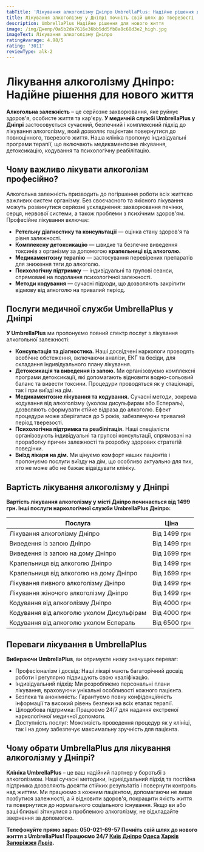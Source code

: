 ```yaml
---
tabTitle: 'Лікування алкоголізму Дніпро UmbrellaPlus: Надійне рішення для нового життя'
title: Лікування алкоголізму у Дніпрі почніть свій шлях до тверезості
description: UmbrellaPlus Надійне рішення для нового життя
image: /img/Днепр/0a5b2da7616e36bb5dd5fb8a8c68d3e2_high.jpg
imageText: Лікування алкоголізму Дніпро
ratingAvarage: 4.98/5
rating: '3011'
reviewType: alk-2
---
```


# Лікування алкоголізму Дніпро: Надійне рішення для нового життя

**Алкогольна залежність** – це серйозне захворювання, яке руйнує здоров'я, особисте життя та кар'єру. **У медичній службі UmbrellaPlus у Дніпрі** застосовується сучасний, безпечний і комплексний підхід до лікування алкоголізму, який дозволяє пацієнтам повернутися до повноцінного, тверезого життя. Наша клініка пропонує індивідуальні програми терапії, що включають медикаментозне лікування, детоксикацію, кодування та психологічну реабілітацію.

## Чому важливо лікувати алкоголізм професійно?

Алкогольна залежність призводить до погіршення роботи всіх життєво важливих систем організму. Без своєчасного та якісного лікування можуть розвинутися серйозні ускладнення: захворювання печінки, серця, нервової системи, а також проблеми з психічним здоров'ям. Професійне лікування включає:

* **Ретельну діагностику та консультації** — оцінка стану здоров'я та рівня залежності.
* **Комплексну детоксикацію** — швидке та безпечне виведення токсинів з організму за допомогою **крапельниці від алкоголю.**
* **Медикаментозну терапію** — застосування перевірених препаратів для зниження тяги до алкоголю.
* **Психологічну підтримку** — індивідуальні та групові сеанси, спрямовані на подолання психологічної залежності.
* **Методи кодування** — сучасні підходи, що дозволяють закріпити відмову від алкоголю на тривалий період.

## Послуги медичної служби UmbrellaPlus у Дніпрі

**У UmbrellaPlus** ми пропонуємо повний спектр послуг з лікування алкогольної залежності:

* **Консультація та діагностика.** Наші досвідчені наркологи проводять всебічне обстеження, включаючи аналізи, ЕКГ та бесіди, для складання індивідуального плану лікування.
* **Детоксикація та виведення із запою.** Ми організовуємо комплексні програми детоксикації, які допомагають відновити водно-сольовий баланс та вивести токсини. Процедури проводяться як у стаціонарі, так і при виїзді на дім.
* **Медикаментозне лікування та кодування.** Сучасні методи, зокрема кодування від алкоголізму (уколом дисульфирам або Еспераль), дозволяють сформувати стійке відраза до алкоголю. Ефект процедури може зберігатися до 5 років, забезпечуючи тривалий період тверезості.
* **Психологічна підтримка та реабілітація.** Наші спеціалісти організовують індивідуальні та групові консультації, спрямовані на проработку причин залежності та розробку здорових стратегій поведінки.
* **Виїзд лікаря на дім.** Ми цінуємо комфорт наших пацієнтів і пропонуємо послуги виїзду на дім, що особливо актуально для тих, хто не може або не бажає відвідувати клініку.

## Вартість лікування алкоголізму у Дніпрі

**Вартість лікування алкоголізму у місті Дніпро починається від 1499 грн. Інші послуги наркологічної служби UmbrellaPlus Дніпро:**

| Послуга                                   | Ціна         |
| ----------------------------------------- | ------------ |
| Лікування алкоголізму Дніпро              | Від 1499 грн |
| Виведення із запою Дніпро                 | Від 1499 грн |
| Виведення із запою на дому Дніпро         | Від 1699 грн |
| Крапельниця від алкоголю Дніпро           | Від 1499 грн |
| Крапельниця від алкоголю на дому Дніпро   | Від 1699 грн |
| Лікування пивного алкоголізму Дніпро      | Від 1499 грн |
| Лікування жіночого алкоголізму Дніпро     | Від 1499 грн |
| Кодування від алкоголізму Дніпро          | Від 4000 грн |
| Кодування від алкоголю уколом Дисульфірам | Від 4000 грн |
| Кодування від алкоголю уколом Еспераль    | Від 6500 грн |

## Переваги лікування в UmbrellaPlus

**Вибираючи UmbrellaPlus**, ви отримуєте низку значущих переваг:

* Професіоналізм і досвід: Наші лікарі мають багаторічний досвід роботи і регулярно підвищують свою кваліфікацію.
* Індивідуальний підхід: Ми розробляємо персональні плани лікування, враховуючи унікальні особливості кожного пацієнта.
* Безпека та анонімність: Гарантуємо повну конфіденційність інформації та високий рівень безпеки на всіх етапах терапії.
* Цілодобова підтримка: Працюємо 24/7 для надання екстреної наркологічної медичної допомоги.
* Доступність послуг: Можливість проведення процедур як у клініці, так і на дому забезпечує максимальну зручність для пацієнта.

## Чому обрати UmbrellaPlus для лікування алкоголізму у Дніпрі?

**Клініка UmbrellaPlus** – це ваш надійний партнер у боротьбі з алкоголізмом. Наші сучасні методики, індивідуальний підхід та постійна підтримка дозволяють досягти стійких результатів і повернути контроль над життям. Ми працюємо з кожним пацієнтом, допомагаючи не лише позбутися залежності, а й відновити здоров'я, покращити якість життя та повернутися до нормального соціального існування. Якщо ви або ваші близькі зіткнулися з проблемою алкоголізму, не відкладайте звернення за допомогою.

**Телефонуйте прямо зараз: 050-021-69-57
Почніть свій шлях до нового життя з UmbrellaPlus! Працюємо 24/7 **[Київ](https://umbrella-plus.com.ua/uk/kiev/) [Дніпро](https://umbrella-plus.com.ua/uk/dnepr/) [Одеса](https://umbrella-plus.com.ua/uk/lechenie-alc/) [Харків](https://umbrella-plus.com.ua/uk/kharkiv/) [Запоріжжя](https://umbrella-plus.com.ua/uk/zaporozie/) [Львів](https://umbrella-plus.com.ua/uk/lviv/)**.**
